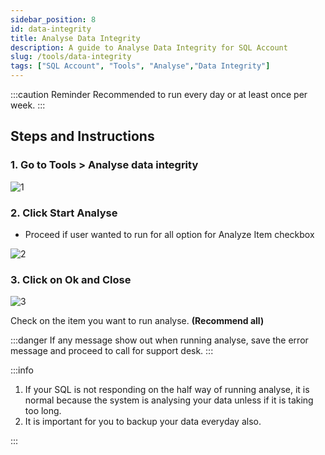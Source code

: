```yaml
---
sidebar_position: 8
id: data-integrity
title: Analyse Data Integrity
description: A guide to Analyse Data Integrity for SQL Account
slug: /tools/data-integrity
tags: ["SQL Account", "Tools", "Analyse","Data Integrity"]
---
```


:::caution Reminder
Recommended to run every day or at least once per week.
:::

## Steps and Instructions

### 1. Go to Tools > Analyse data integrity

![1](/img/tools/data-integrity/1.png)

### 2. Click Start Analyse

- Proceed if user wanted to run for all option for Analyze Item checkbox

![2](/img/tools/data-integrity/2.png)

### 3. Click on Ok and Close

![3](/img/tools/data-integrity/3.png)

Check on the item you want to run analyse. **(Recommend all)**

:::danger
If any message show out when running analyse, save the error message and proceed to call for
support desk.
:::

:::info

1) If your SQL is not responding on the half way of running analyse, it is normal because the system is analysing your data unless if it is taking too long.
2) It is important for you to backup your data everyday also.

:::
